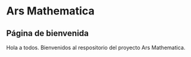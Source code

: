 # Ars Mathematica
## Página de bienvenida

Hola a todos. Bienvenidos al respositorio del proyecto Ars Mathematica.
